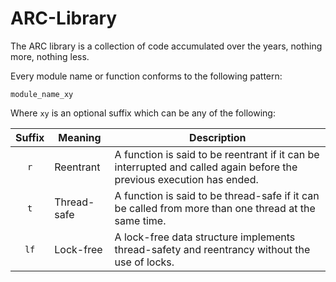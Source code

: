 ARC-Library
===========

The ARC library is a collection of code accumulated over the years, nothing more, nothing less.

Every module name or function conforms to the following pattern:

```
module_name_xy
```
Where `xy` is an optional suffix which can be any of the following:


| Suffix | Meaning       | Description  |
| :---:  | ------------- | ------------ |
| `r`    | Reentrant     | A function is said to be reentrant if it can be interrupted and called again before the previous execution has ended. |
| `t`    | Thread-safe   | A function is said to be thread-safe if it can be called from more than one thread at the same time. |
| `lf`   | Lock-free     | A lock-free data structure implements thread-safety and reentrancy without the use of locks. |

